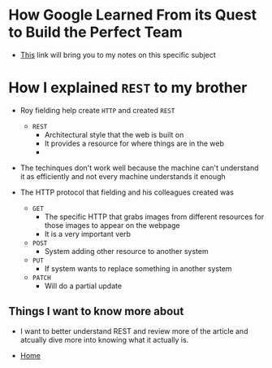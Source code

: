 # How Google Learned From its Quest to Build the Perfect Team 

* [This](class-14b.md) link will bring you to my notes on this specific subject 

# How I explained `REST` to my brother 

- Roy fielding help create `HTTP` and created `REST`
    - `REST` 
      - Architectural style that the web is built on
      - It provides a resource for where things are in the web 
      - 

- The techinques don't work well because the machine can't understand it as efficiently and not every machine understands it enough 

- The HTTP protocol that fielding and his colleagues created was 

    - `GET`
        - The specific HTTP that grabs images from different resources for those images to appear on the webpage 
        - It is a very important verb
    - `POST`
        - System adding other resource to another system 
    - `PUT`
        - If system wants to replace something in another system 
    - `PATCH`
        - Will do a partial update 


## Things I want to know more about 

- I want to better understand REST and review more of the article and atcually dive more into knowing what it actually is.



* [Home](Code301Notes.md)